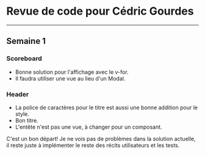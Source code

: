 # Revue de code pour Cédric Gourdes

---

## Semaine 1

### Scoreboard

* Bonne solution pour l'affichage avec le v-for.
* Il faudra utiliser une vue au lieu d'un Modal.

### Header

* La police de caractères pour le titre est aussi une bonne addition pour le style.
* Bon titre.
* L'entête n'est pas une vue, à changer pour un composant.


C'est un bon départ! Je ne vois pas de problèmes dans la solution actuelle, il reste juste à implémenter le reste des récits utilisateurs et les tests.
